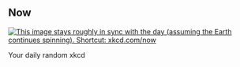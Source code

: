 ## Now
[![This image stays roughly in sync with the day (assuming the Earth continues spinning). Shortcut: xkcd.com/now](https://imgs.xkcd.com/comics/now.png)](https://xkcd.com/1335/ "This image stays roughly in sync with the day (assuming the Earth continues spinning). Shortcut: xkcd.com/now")

Your daily random xkcd

